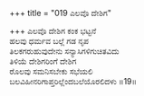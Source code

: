+++
title = "019 ಎಲವೊ ದೇಶಿಗ"

+++
ಎಲವೊ ದೇಶಿಗ ಕಂಕ ಭಟ್ಟನೆ  
ಹಲವು ಧರ್ಮವ ಬಲ್ಲೆ ಗಡ ನೃಪ  
ತಿಲಕಗರುಹುವುದೇನು ಸನ್ಯಾಸಿಗಳಿಗುಚಿತವಿದು  
ತಿಳಿಯೆ ದೇಶಿಗರಿಂಗೆ ದೇಶಿಗ  
ರೊಲವು ಸಮನಿಸಬೇಕು ಸಭೆಯಲಿ  
ಬಲವಿಹೀನರಿಗಾಪ್ತರಿಲ್ಲೆಂದಬಲೆಯೊರಲಿದಳು      ॥19॥
